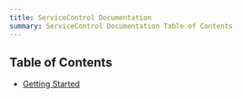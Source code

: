 ```yaml
---
title: ServiceControl Documentation
summary: ServiceControl Documentation Table of Contents
---
```


<a name="sc-toc"></a>
## Table of Contents ##

- [Getting Started](#getting-started)
